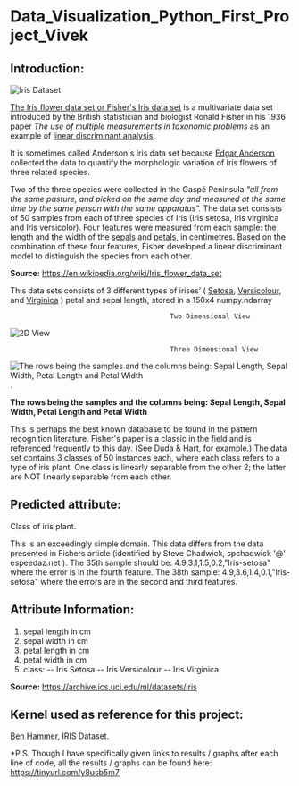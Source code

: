 # Data_Visualization_Python_First_Project_Vivek

## Introduction: 
![Iris Dataset](http://jiangtanghu.com/blog/wp-content/uploads/2011/09/iris.gif)

[The Iris flower data set or Fisher's Iris data set](https://www.kaggle.com/uciml/iris) is a multivariate data set introduced by the British statistician and biologist Ronald Fisher in his 1936 paper _The use of multiple measurements in taxonomic problems_ as an example of [linear discriminant analysis](https://en.wikipedia.org/wiki/Linear_discriminant_analysis). 

It is sometimes called Anderson's Iris data set because [Edgar Anderson](https://en.wikipedia.org/wiki/Edgar_Anderson) collected the data to quantify the morphologic variation of Iris flowers of three related species.

Two of the three species were collected in the Gaspé Peninsula *"all from the same pasture, and picked on the same day and measured at the same time by the same person with the same apparatus".*
The data set consists of 50 samples from each of three species of Iris (Iris setosa, Iris virginica and Iris versicolor). Four features were measured from each sample: the length and the width of the [sepals](https://en.wikipedia.org/wiki/Sepal) and [petals](https://en.wikipedia.org/wiki/Petal), in centimetres. Based on the combination of these four features, Fisher developed a linear discriminant model to distinguish the species from each other.

**Source:** https://en.wikipedia.org/wiki/Iris_flower_data_set

This data sets consists of 3 different types of irises’ ( [Setosa](https://en.wikipedia.org/wiki/Iris_setosa), [Versicolour](https://en.wikipedia.org/wiki/Iris_versicolor), and [Virginica](https://en.wikipedia.org/wiki/Iris_virginica) ) petal and sepal length, stored in a 150x4 numpy.ndarray

                                            Two Dimensional View
![2D View](http://scikit-learn.org/stable/_images/sphx_glr_plot_iris_dataset_002.png)

                                            Three Dimensional View
 
![The rows being the samples and the columns being: Sepal Length, Sepal Width, Petal Length and Petal Width](http://scikit-learn.org/stable/_images/sphx_glr_plot_iris_dataset_001.png).

   **The rows being the samples and the columns being: Sepal Length, Sepal Width, Petal Length and Petal Width**


This is perhaps the best known database to be found in the pattern recognition literature. Fisher's paper is a classic in the field and is referenced frequently to this day. (See Duda & Hart, for example.) The data set contains 3 classes of 50 instances each, where each class refers to a type of iris plant. One class is linearly separable from the other 2; the latter are NOT linearly separable from each other. 

## Predicted attribute:

Class of iris plant. 

This is an exceedingly simple domain. 
This data differs from the data presented in Fishers article (identified by Steve Chadwick, spchadwick '@' espeedaz.net ). The 35th sample should be: 4.9,3.1,1.5,0.2,"Iris-setosa" where the error is in the fourth feature. The 38th sample: 4.9,3.6,1.4,0.1,"Iris-setosa" where the errors are in the second and third features. 



## Attribute Information:
1. sepal length in cm 
2. sepal width in cm 
3. petal length in cm 
4. petal width in cm 
5. class: 
-- Iris Setosa 
-- Iris Versicolour 
-- Iris Virginica

**Source:** https://archive.ics.uci.edu/ml/datasets/iris



## Kernel used as reference for this project: 
[Ben Hammer](https://www.kaggle.com/benhamner/python-data-visualizations), IRIS Dataset.  

*P.S. Though I have specifically given links to results / graphs after each line of code, all the results / graphs can be found here: https://tinyurl.com/y8usb5m7
